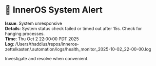 # 🚨 InnerOS System Alert

**Issue**: System unresponsive  
**Details**: System status check failed or timed out after 15s. Check for hanging processes.  
**Time**: Thu Oct  2 22:00:00 PDT 2025  
**Log**: /Users/thaddius/repos/inneros-zettelkasten/.automation/logs/health_monitor_2025-10-02_22-00-00.log

Investigate and resolve when convenient.
